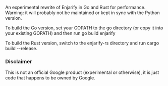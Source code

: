 An experimental rewrite of Enjarify in Go and Rust for performance. Warning: it will probably not be maintained or kept in sync with the Python version.

To build the Go version, set your GOPATH to the go directory (or copy it into your existing GOPATH) and then run
    go build enjarify

To build the Rust version, switch to the enjarify-rs directory and run
    cargo build --release.


### Disclaimer

This is not an official Google product (experimental or otherwise), it is just code that happens to be owned by Google.
